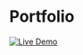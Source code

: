 # Portfolio

[![Live Demo](https://img.shields.io/badge/Live_Demo-Click_Here-brightgreen)](https://harshsfd.github.io/Portfolio/)
